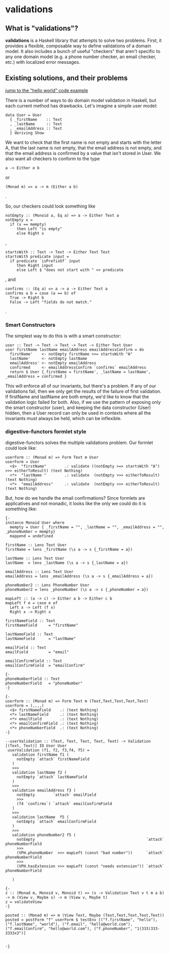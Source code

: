 validations
===========

What is "validations"?
----------------------

**validations** is a Haskell library that attempts to solve two
problems. First, it provides a flexible, composable way to define
validations of a domain model. It also includes a bunch of useful
"checkers" that aren't specific to any one domain model (e.g. a phone
number checker, an email checker, etc.) with localized error messages.

Existing solutions, and their problems
--------------------------------------

[jump to the "hello world" code example](#hello-world)

There is a number of ways to do domain model validation in Haskell, but
each current method has drawbacks. Let's imagine a simple user model:

``` {.sourceCode .literate .haskell}
data User = User
  { _firstName    :: Text
  , _lastName     :: Text
  , _emailAddress :: Text
  } deriving Show
```

We want to check that the first name is not empty and starts with the
letter A, that the last name is not empty, that the email address is not
empty, and that the email address is confirmed by a value that isn't
stored in User. We also want all checkers to conform to the type

``` {.sourceCode .haskell}
a -> Either e b
```

or

``` {.sourceCode .haskell}
(Monad m) => a -> m (Either a b)
```

.

So, our checkers could look something like

``` {.sourceCode .literate .haskell}
notEmpty :: (Monoid a, Eq a) => a -> Either Text a
notEmpty x =
  if (x == mempty)
     then Left "is empty"
     else Right x
```

,

``` {.sourceCode .literate .haskell}
startsWith :: Text -> Text -> Either Text Text
startsWith predicate input = 
  if predicate `isPrefixOf` input
     then Right input
     else Left $ "does not start with " <> predicate
```

, and

``` {.sourceCode .literate .haskell}
confirms :: (Eq a) => a -> a -> Either Text a
confirms a b = case (a == b) of
  True -> Right b
  False -> Left "fields do not match."
```

.

### Smart Constructors ###

The simplest way to do this is with a smart constructor:

``` {.sourceCode .literate .haskell}
user :: Text -> Text -> Text -> Text -> Either Text User
user firstName lastName emailAddress emailAddressConfirm = do
  firstName'    <- notEmpty firstName >>= startsWith "A"
  lastName'     <- notEmpty lastName
  emailAddress' <- notEmpty emailAddress
  confirmed     <- emailAddressConfirm `confirms` emailAddress
  return $ User {_firstName = firstName', _lastName = lastName', _emailAddress = confirmed }
```

This will enforce all of our invariants, but there's a problem. If any
of our validations fail, then we only get the results of the failure of
first validation. If firstName and lastName are both empty, we'd like to
know that the validation logic failed for both. Also, if we use the
pattern of exposing only the smart constructor (user), and keeping the
data constructor (User) hidden, then a User record can only be used in
contexts where all the invariants must always be held, which can be
inflexible.

### digestive-functors formlet style ###

digestive-functors solves the multiple validations problem. Our formlet
could look like:

``` {.sourceCode .literate .haskell}
userForm :: (Monad m) => Form Text m User
userForm = User
  <$>  "firstName"        .: validate ((notEmpty >=> startsWith "A") >>> eitherToResult) (text Nothing)
  <*>  "lastName "        .: validate  (notEmpty >>> eitherToResult)                     (text Nothing)
  <*>  "emailAddress"     .: validate  (notEmpty >>> eitherToResult)                     (text Nothing)
```

But, how do we handle the email confirmations? Since formlets are
applicatives and not monadic, it looks like the only we could do it is
something like:

``` {.sourceCode .literate .haskell}
{-
instance Monoid User where
  mempty = User { _firstName = "", _lastName = "", _emailAddress = "", _phoneNumber = mempty}
  mappend = undefined
```

``` {.sourceCode .literate .haskell}
firstName :: Lens Text User
firstName = lens _firstName (\s a -> s {_firstName = a})
```

``` {.sourceCode .literate .haskell}
lastName :: Lens Text User
lastName  = lens _lastName (\s a -> s {_lastName = a})
```

``` {.sourceCode .literate .haskell}
emailAddress :: Lens Text User
emailAddress = lens _emailAddress (\s a -> s {_emailAddress = a})
```

``` {.sourceCode .literate .haskell}
phoneNumber2 :: Lens PhoneNumber User
phoneNumber2 = lens _phoneNumber (\s a -> s {_phoneNumber = a})
```

``` {.sourceCode .literate .haskell}
mapLeft :: (a -> c) -> Either a b -> Either c b
mapLeft f e = case e of
  Left x -> Left (f x)
  Right x -> Right x 
```

``` {.sourceCode .literate .haskell}
firstNameField :: Text
firstNameField     = "firstName"
```

``` {.sourceCode .literate .haskell}
lastNameField :: Text
lastNameField      = "lastName"
```

``` {.sourceCode .literate .haskell}
emailField :: Text
emailField         = "email"
```

``` {.sourceCode .literate .haskell}
emailConfirmField :: Text
emailConfirmField  = "emailConfirm"
```

``` {.sourceCode .literate .haskell}
{-
phoneNumberField :: Text
phoneNumberField   = "phoneNumber"
-}
```

``` {.sourceCode .literate .haskell}
{-
userForm :: (Monad m) => Form Text m (Text,Text,Text,Text,Text)
userForm = (,,,,)
  <$> firstNameField    .: (text Nothing)
  <*> lastNameField     .: (text Nothing)
  <*> emailField        .: (text Nothing)
  <*> emailConfirmField .: (text Nothing)
  <*> phoneNumberField  .: (text Nothing)
-}
```

``` {.sourceCode .literate .haskell}
--userValidation :: (Text, Text, Text, Text, Text) -> Validation [(Text, Text)] IO User User
 userValidation (f1, f2, f3,f4, f5) = 
   validation firstName f1 (
     notEmpty `attach` firstNameField
   )
   >>>
   validation lastName f2 (
     notEmpty `attach` lastNameField
   )
   >>>
   validation emailAddress f3 (
     notEmpty        `attach` emailField
     >>>
     (f4 `confirms`) `attach` emailConfirmField
   )
   >>>
   validation lastName  f5 (
     notEmpty `attach` emailConfirmField
   )
   >>>
   validation phoneNumber2 f5 (
     notEmpty                                                 `attach` phoneNumberField
     >>>
     (VPH.phoneNumber  >>> mapLeft (const "bad number"))      `attach` phoneNumberField
     >>> 
     (VPH.hasExtension >>> mapLeft (const "needs extension")) `attach` phoneNumberField
 
   ) 
```

``` {.sourceCode .literate .haskell}
{-
z :: (Monad m, Monoid v, Monoid t) => (s -> Validation Text v t m a b) -> m (View v, Maybe s) -> m (View v, Maybe t)
z = validateView
-}

posted :: (Monad m) => m (View Text, Maybe (Text,Text,Text,Text,Text))
posted = postForm "f" userForm $ testEnv [("f.firstName", "hello"), ("f.lastName", "world"), ("f.email", "hello@world.com"), ("f.emailConfirm", "hello@world.com"), ("f.phoneNumber", "1(333)333-3333x3")]


-}
```
